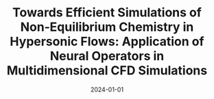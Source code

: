 ---
title: 'Towards Efficient Simulations of Non‑Equilibrium Chemistry in Hypersonic Flows: Application of Neural Operators in Multidimensional CFD Simulations'
collection: publications
category: conferences
permalink: /publication/2024-01-aiaa-scitech-2024-forum
date: 2024-01-01
venue: 'AIAA SCITECH 2024 Forum'
link: 'https://doi.org/10.2514/6.2024-0773'
citation: '<b>I. Zanardi</b>, S. Venturi, and M. Panesi. &quot;Towards Efficient Simulations of Non‑Equilibrium Chemistry in Hypersonic Flows: Application of Neural Operators in Multidimensional CFD Simulations&quot;. In: AIAA SCITECH 2024 Forum. American Institute of Aeronautics and Astronautics, Jan. 2024. doi: 10.2514/6.2024-0773.'
---